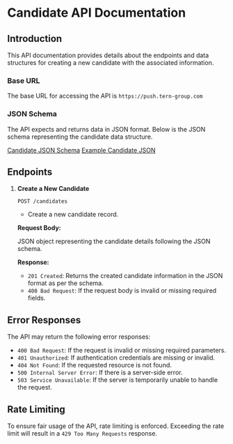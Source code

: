 # Candidate API Documentation

## Introduction

This API documentation provides details about the endpoints and data structures for creating a new candidate with the associated information.

### Base URL

The base URL for accessing the API is `https://push.tern-group.com`

### JSON Schema

The API expects and returns data in JSON format. Below is the JSON schema representing the candidate data structure.

[Candidate JSON Schema](candidate-schema.json)
[Example Candidate JSON](../../example/candidate/example-candidate.json)

## Endpoints

1. **Create a New Candidate**

    `POST /candidates`

    - Create a new candidate record.

    **Request Body:**

    JSON object representing the candidate details following the JSON schema.

    **Response:**

    - `201 Created`: Returns the created candidate information in the JSON format as per the schema.
    - `400 Bad Request`: If the request body is invalid or missing required fields.

## Error Responses

The API may return the following error responses:

-   `400 Bad Request`: If the request is invalid or missing required parameters.
-   `401 Unauthorized`: If authentication credentials are missing or invalid.
-   `404 Not Found`: If the requested resource is not found.
-   `500 Internal Server Error`: If there is a server-side error.
-   `503 Service Unavailable`: If the server is temporarily unable to handle the request.

## Rate Limiting

To ensure fair usage of the API, rate limiting is enforced. Exceeding the rate limit will result in a `429 Too Many Requests` response.
